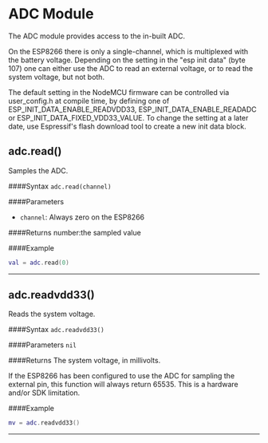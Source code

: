 # ADC Module
The ADC module provides access to the in-built ADC.

On the ESP8266 there is only a single-channel, which is multiplexed with the
battery voltage. Depending on the setting in the "esp init data" (byte 107)
one can either use the ADC to read an external voltage, or to read the
system voltage, but not both.

The default setting in the NodeMCU firmware can be controlled via user_config.h at compile time, by defining one of ESP_INIT_DATA_ENABLE_READVDD33, ESP_INIT_DATA_ENABLE_READADC or ESP_INIT_DATA_FIXED_VDD33_VALUE. To change the setting
at a later date, use Espressif's flash download tool to create a new init data block.

## adc.read()

Samples the ADC.

####Syntax
`adc.read(channel)`

####Parameters
  - `channel`: Always zero on the ESP8266

####Returns
number:the sampled value

####Example
```lua
val = adc.read(0)
```
___
## adc.readvdd33()

Reads the system voltage.

####Syntax
`adc.readvdd33()`

####Parameters
`nil`

####Returns
The system voltage, in millivolts.

If the ESP8266 has been configured to use the ADC for sampling the external pin, this function will always return 65535. This is a hardware and/or SDK limitation.

####Example
```lua
mv = adc.readvdd33()
```
___
